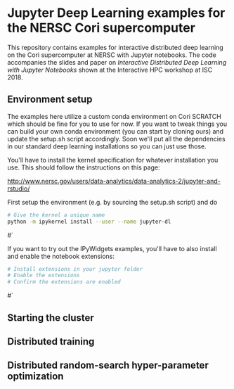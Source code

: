 # Jupyter Deep Learning examples for the NERSC Cori supercomputer

This repository contains examples for interactive distributed deep learning
on the Cori supercomputer at NERSC with Jupyter notebooks.
The code accompanies the slides and paper on
_Interactive Distributed Deep Learning with Jupyter Notebooks_
shown at the Interactive HPC workshop at ISC 2018.

## Environment setup

The examples here utilize a custom conda environment on Cori SCRATCH
which should be fine for you to use for now. If you want to tweak things you
can build your own conda environment (you can start by cloning ours) and
update the setup.sh script accordingly. Soon we'll put all the dependencies in
our standard deep learning installations so you can just use those.

You'll have to install the kernel specification for whatever installation you
use. This should follow the instructions on this page:

http://www.nersc.gov/users/data-analytics/data-analytics-2/jupyter-and-rstudio/

First setup the environment (e.g. by sourcing the setup.sh script) and do

```bash
# Give the kernel a unique name
python -m ipykernel install --user --name jupyter-dl
```
#`

If you want to try out the IPyWidgets examples, you'll have to also install
and enable the notebook extensions:

```bash
# Install extensions in your jupyter folder
# Enable the extensions
# Confirm the extensions are enabled
```
#`

## Starting the cluster

## Distributed training

## Distributed random-search hyper-parameter optimization
